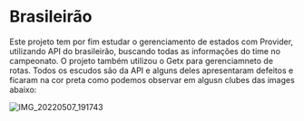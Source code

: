 # Brasileirão

Este projeto tem por fim estudar o gerenciamento de estados com Provider, utilizando API do brasileirão, buscando todas as informações do time no campeonato.
O projeto também utilizou o Getx para gerenciamneto de rotas.
Todos os escudos são da API e alguns deles apresentaram defeitos e ficaram na cor preta como podemos observar em algusn clubes das images abaixo:


![IMG_20220507_191743](https://user-images.githubusercontent.com/26170686/167273574-ddf1c437-73a3-4735-bd82-dda1c91c0e43.png)


